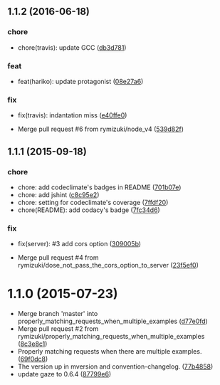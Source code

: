 <a name="1.1.2"></a>
## 1.1.2 (2016-06-18)


### chore

* chore(travis): update GCC
 ([db3d781](https://github.com/rymizuki/node-hariko/commit/db3d781))

### feat

* feat(hariko): update protagonist
 ([08e27a6](https://github.com/rymizuki/node-hariko/commit/08e27a6))

### fix

* fix(travis): indantation miss
 ([e40ffe0](https://github.com/rymizuki/node-hariko/commit/e40ffe0))

* Merge pull request #6 from rymizuki/node_v4
 ([539d82f](https://github.com/rymizuki/node-hariko/commit/539d82f))



<a name="1.1.1"></a>
## 1.1.1 (2015-09-18)


### chore

* chore: add codeclimate's badges in README
 ([701b07e](https://github.com/rymizuki/node-hariko/commit/701b07e))
* chore: add jshint
 ([c8c95e2](https://github.com/rymizuki/node-hariko/commit/c8c95e2))
* chore: setting for codeclimate's coverage
 ([7ffdf20](https://github.com/rymizuki/node-hariko/commit/7ffdf20))
* chore(README): add codacy's badge
 ([7fc34d6](https://github.com/rymizuki/node-hariko/commit/7fc34d6))

### fix

* fix(server): #3 add cors option
 ([309005b](https://github.com/rymizuki/node-hariko/commit/309005b))

* Merge pull request #4 from rymizuki/dose_not_pass_the_cors_option_to_server
 ([23f5ef0](https://github.com/rymizuki/node-hariko/commit/23f5ef0))



<a name="1.1.0"></a>
# 1.1.0 (2015-07-23)


* Merge branch 'master' into properly_matching_requests_when_multiple_examples
 ([d77e0fd](https://github.com/rymizuki/node-hariko/commit/d77e0fd))
* Merge pull request #2 from rymizuki/properly_matching_requests_when_multiple_examples
 ([8c3e8c1](https://github.com/rymizuki/node-hariko/commit/8c3e8c1))
* Properly matching requests when there are multiple examples.
 ([69f0dc8](https://github.com/rymizuki/node-hariko/commit/69f0dc8))
* The version up in mversion and convention-changelog.
 ([77b4858](https://github.com/rymizuki/node-hariko/commit/77b4858))
* update gaze to 0.6.4
 ([87799e6](https://github.com/rymizuki/node-hariko/commit/87799e6))




